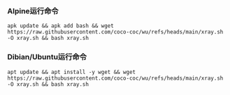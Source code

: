 ### **Alpine运行命令**
```
apk update && apk add bash && wget https://raw.githubusercontent.com/coco-coc/wu/refs/heads/main/xray.sh -O xray.sh && bash xray.sh
```
### **Dibian/Ubuntu运行命令**
```
apt update && apt install -y wget && wget https://raw.githubusercontent.com/coco-coc/wu/refs/heads/main/xray.sh -O xray.sh && bash xray.sh
```
